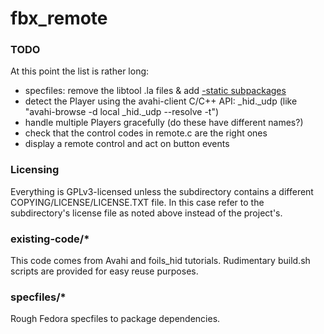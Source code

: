 # fbx_remote

### TODO

At this point the list is rather long:
* specfiles: remove the libtool .la files & add [-static subpackages](https://fedoraproject.org/wiki/Packaging:Guidelines?rd=Packaging/Guidelines#Packaging_Static_Libraries)
* detect the Player using the avahi-client C/C++ API: _hid._udp (like "avahi-browse -d local _hid._udp --resolve -t")
* handle multiple Players gracefully (do these have different names?)
* check that the control codes in remote.c are the right ones
* display a remote control and act on button events

### Licensing

Everything is GPLv3-licensed unless the subdirectory contains a different COPYING/LICENSE/LICENSE.TXT file.
In this case refer to the subdirectory's license file as noted above instead of the project's.


### existing-code/*

This code comes from Avahi and foils_hid tutorials.
Rudimentary build.sh scripts are provided for easy reuse purposes.


### specfiles/*

Rough Fedora specfiles to package dependencies.


